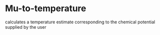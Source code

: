 # Mu-to-temperature
calculates a temperature estimate corresponding to the chemical potential supplied by the user
